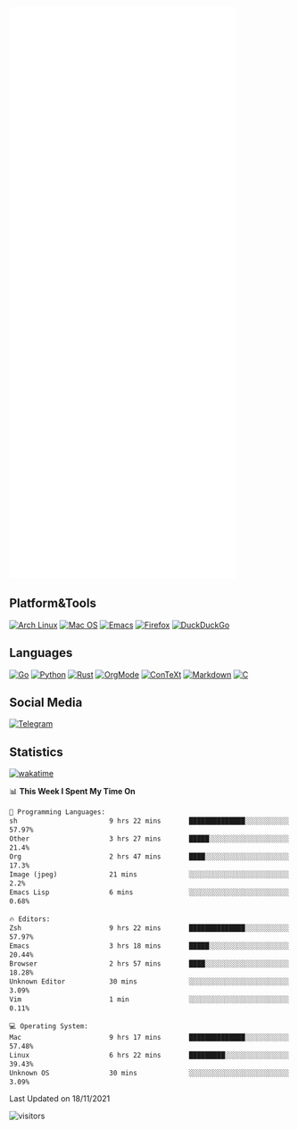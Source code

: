 ![Metrics](https://github.com/SteamedFish/SteamedFish/blob/master/github-metrics.svg)

## Platform&Tools

[![Arch Linux](https://img.shields.io/badge/ArchLinux-1793D1?logo=arch-linux&logoColor=fff&style=flat-square)](https://archlinux.org/)
[![Mac OS](https://img.shields.io/badge/MacOS-000000?style=flat-square&logo=macos&logoColor=F0F0F0)](https://www.apple.com/macos/)
[![Emacs](https://img.shields.io/badge/Emacs-%237F5AB6.svg?&style=flat-square&logo=gnu-emacs&logoColor=white)](https://www.gnu.org/software/emacs/)
[![Firefox](https://img.shields.io/badge/Firefox-FF7139?style=flat-square&logo=Firefox-Browser&logoColor=white)](https://firefox.com/)
[![DuckDuckGo](https://img.shields.io/badge/DuckDuckGo-DE5833?style=flat-square&logo=DuckDuckGo&logoColor=white)](https://duckduckgo.com/)

## Languages

[![Go](https://img.shields.io/badge/Golang-%2300ADD8.svg?style=flat-square&logo=go&logoColor=white)](https://golang.org/)
[![Python](https://img.shields.io/badge/Python-3670A0?style=flat-square&logo=python&logoColor=ffdd54)](https://www.python.org/)
[![Rust](https://img.shields.io/badge/Rust-%23000000.svg?style=flat-square&logo=rust&logoColor=white)](https://www.rust-lang.org/)
[![OrgMode](https://img.shields.io/badge/OrgMode-%23000000.svg?style=flat-square&logo=org&logoColor=white)](https://orgmode.org/)
[![ConTeXt](https://img.shields.io/badge/ConTeXt-%23008080.svg?style=flat-square&logo=latex&logoColor=white)](https://contextgarden.net/)
[![Markdown](https://img.shields.io/badge/MarkDown-%23000000.svg?style=flat-square&logo=markdown&logoColor=white)](https://daringfireball.net/projects/markdown/)
[![C](https://img.shields.io/badge/C-%2300599C.svg?style=flat-square&logo=c&logoColor=white)](https://www.iso.org/standard/74528.html)

## Social Media

[![Telegram](https://img.shields.io/badge/SteamedFish-2CA5E0?style=social&logo=telegram&logoColor=white)](https://t.me/SteamedFish)

## Statistics
[![wakatime](https://wakatime.com/badge/user/168280d6-fcf2-4b4f-ad3a-dc4612f35b38.svg)](https://wakatime.com/@168280d6-fcf2-4b4f-ad3a-dc4612f35b38)

<!--START_SECTION:waka-->
📊 **This Week I Spent My Time On** 

```text
💬 Programming Languages: 
sh                       9 hrs 22 mins       ██████████████░░░░░░░░░░░   57.97% 
Other                    3 hrs 27 mins       █████░░░░░░░░░░░░░░░░░░░░   21.4% 
Org                      2 hrs 47 mins       ████░░░░░░░░░░░░░░░░░░░░░   17.3% 
Image (jpeg)             21 mins             ░░░░░░░░░░░░░░░░░░░░░░░░░   2.2% 
Emacs Lisp               6 mins              ░░░░░░░░░░░░░░░░░░░░░░░░░   0.68%

🔥 Editors: 
Zsh                      9 hrs 22 mins       ██████████████░░░░░░░░░░░   57.97% 
Emacs                    3 hrs 18 mins       █████░░░░░░░░░░░░░░░░░░░░   20.44% 
Browser                  2 hrs 57 mins       ████░░░░░░░░░░░░░░░░░░░░░   18.28% 
Unknown Editor           30 mins             ░░░░░░░░░░░░░░░░░░░░░░░░░   3.09% 
Vim                      1 min               ░░░░░░░░░░░░░░░░░░░░░░░░░   0.11%

💻 Operating System: 
Mac                      9 hrs 17 mins       ██████████████░░░░░░░░░░░   57.48% 
Linux                    6 hrs 22 mins       █████████░░░░░░░░░░░░░░░░   39.43% 
Unknown OS               30 mins             ░░░░░░░░░░░░░░░░░░░░░░░░░   3.09%

```


 Last Updated on 18/11/2021
<!--END_SECTION:waka-->

![visitors](https://visitor-badge.laobi.icu/badge?page_id=SteamedFish.SteamedFish)
